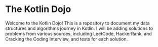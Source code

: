 # The Kotlin Dojo
Welcome to the Kotlin Dojo! This is a repository to document my data structures and algorithms journey in Kotlin. 
I will be adding solutions to problems from various sources, including LeetCode, HackerRank, 
and Cracking the Coding Interview, and tests for each solution.
